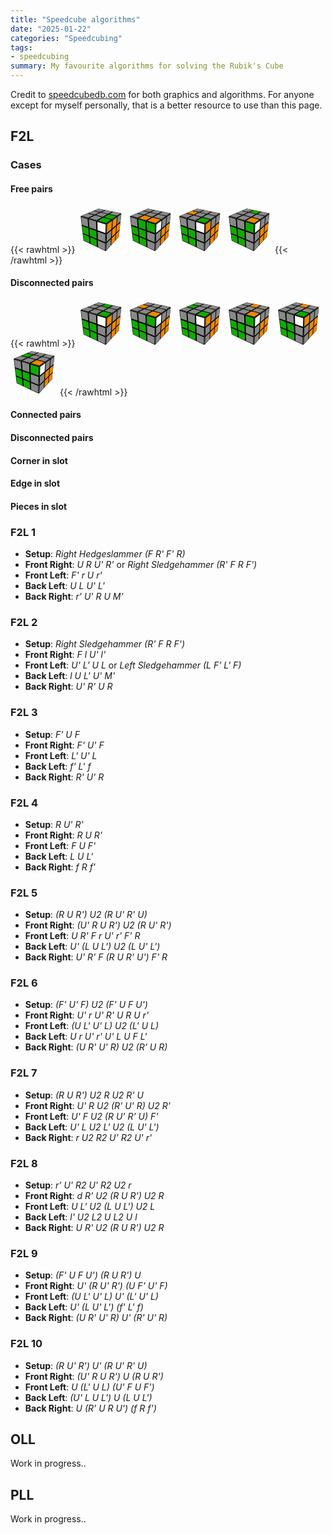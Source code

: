 ```yaml
---
title: "Speedcube algorithms"
date: "2025-01-22"
categories: "Speedcubing"
tags:
- speedcubing
summary: My favourite algorithms for solving the Rubik's Cube
---
```


Credit to [speedcubedb.com](https://speedcubedb.com) for both graphics and algorithms. For anyone except for myself personally, that is a better resource to use than this page.

## F2L

### Cases

#### Free pairs

{{< rawhtml >}}
<a href="#f2l-1"><span class="icube"><svg xmlns="http://www.w3.org/2000/svg" version="1.1" xmlns:xlink="http://www.w3.org/1999/xlink" xmlns:svgjs="http://svgjs.dev/svgjs" width="75" height="75"><polygon points="33.89669355326993,4.2753068849212665 70.41305592323062,11.842343199633557 46.609684903136426,28.33527591367973 5.17468668752721,16.185382026783703"></polygon><polygon points="5.17468668752721,16.185382026783703 46.609684903136426,28.33527591367973 45.37846315555163,72.27689884680791 9.86342069220491,55.51567628141751"></polygon><polygon points="46.609684903136426,28.33527591367973 70.41305592323062,11.842343199633557 66.3288572181319,49.29713062731925 45.37846315555163,72.27689884680791"></polygon><polygon points="34.108414614078605,4.489234266102436 43.518756426902854,6.446038145182838 36.821038152048786,9.60359624444511 27.124776428833787,7.402987793411306" fill="#888888"></polygon><polygon points="45.25765283047034,6.8076274790774525 55.59506772152932,8.957208648479911 49.33154604486055,12.442910011082835 38.61778196274991,10.011375007749848" fill="#888888"></polygon><polygon points="57.50952440331835,9.355304311291102 68.91809923028038,11.727624458658644 63.22210593135512,15.595432534544159 51.32182123579963,12.89461155649154" fill="#888888"></polygon><polygon points="25.805602015979915,7.9533812984341905 35.552320167467585,10.201717960453147 27.800015216419016,13.856448165818168 17.770478922306012,11.305841382351394" fill="#888888"></polygon><polygon points="37.35936881442981,10.618561215779744 48.140785208225154,13.105578216775344 40.83492431577666,17.171349931536806 29.665507556627777,14.330860668840334" fill="#888888"></polygon><polygon points="50.14479949863678,13.567856773548284 62.13490052209442,16.333688645708886 55.43382308424232,20.88398919401692 42.91850981817181,17.701225606792253" fill="#11aa00"></polygon><polygon points="16.245123261785587,11.942259008572695 26.323575013808735,14.552498003765422 17.24636960430907,18.831836471470307 6.901747549850859,15.840555743810476" fill="#888888"></polygon><polygon points="28.19931632120169,15.038300111660414 39.437656462202625,17.948940991733256 30.805705057223808,22.75269299060226 19.178915313970425,19.3906569586954" fill="#888888"></polygon><polygon points="41.53553397070886,18.492274612270904 54.1461999443192,21.758336988673115 46.148331096146784,27.189210955233285 32.98527214980927,23.382942892857766" fill="#11aa00"></polygon><polygon points="5.9969377892190385,17.656108774807358 16.32355548665091,20.74505873809122 17.36046965078781,33.510781199990866 7.437947519525842,29.980603035134056" fill="#888888"></polygon><polygon points="18.253016991105866,21.322208993670646 29.86310760661622,24.795077848825585 30.305503646041824,38.11629134638776 19.209682513929888,34.16868357453626" fill="#888888"></polygon><polygon points="32.03989867546585,25.446210571001586 45.1885716791493,29.3793079492516 44.87018415777596,43.29803006568453 32.379900079175876,38.85430824336547" fill="#ffffff"></polygon><polygon points="7.67928053435135,32.04464694371412 17.533689472054338,35.64333588934542 18.465159234792797,47.11090464675396 8.98001784285452,43.169436149285275" fill="#11aa00"></polygon><polygon points="19.369421383073494,36.313718880054466 30.379164106838065,40.33431917021166 30.774077863629866,52.225769360810986 20.22803022603955,47.843450445491975" fill="#11aa00"></polygon><polygon points="32.436481544707384,41.085622020348964 44.81736827971061,45.60694445704043 44.53515946038101,57.94406784087266 32.739684569904966,53.04256023308847" fill="#888888"></polygon><polygon points="9.198426273959488,45.03741344253156 18.621208637364973,49.03206980437317 19.462538998492462,59.38990872719584 10.378421415296343,55.12953360019572" fill="#11aa00"></polygon><polygon points="20.37181244823564,49.77421372539983 30.840042792620707,54.21207308898044 31.194728888730435,64.89220760607343 21.146704840150626,60.17976841316208" fill="#11aa00"></polygon><polygon points="32.79030657141194,55.03886005176476 44.48817606574826,59.99800767858687 44.23631132061184,71.00860062946276 33.0623782229821,65.76811951460297" fill="#888888"></polygon><polygon points="47.57931285467451,29.176813114208123 55.47050130596307,23.59482260984604 54.68613658737117,36.7541236198131 47.13907169394925,43.069838545367396" fill="#ee8800"></polygon><polygon points="56.740927932678225,22.696160841648787 63.35241498717597,18.019392800214806 62.28319626440303,30.39657086650669 55.90665473093268,35.73274050398486" fill="#ee8800"></polygon><polygon points="64.42506978174316,17.260628906196434 70.04476153561679,13.285427173123871 68.78037749841408,24.959444636223356 63.3216709698687,29.527529684306607" fill="#888888"></polygon><polygon points="47.06603008844324,45.37486809134597 54.55540967032122,38.94733146150906 53.85392540776588,50.71614556790116 46.675692246320274,57.693056509767125" fill="#888888"></polygon><polygon points="55.76750806044387,37.9070841731581 62.10418207726528,32.46882271115293 61.1395934012144,43.63481293366602 55.02034619309036,49.582438462417365" fill="#ee8800"></polygon><polygon points="63.13681957341568,31.58259238201993 68.56786572929879,26.921559018222876 67.41869492285605,37.53181639870721 62.14021168359172,42.66225819966187" fill="#ee8800"></polygon><polygon points="46.61069759496011,59.74414219823032 53.73664983129216,52.68368002649538 53.10556952134488,63.27132575202988 46.262233573352155,70.74088658730034" fill="#888888"></polygon><polygon points="54.89535233671615,51.53562641393684 60.977671508417785,45.50920594352372 60.10307190401741,55.63349090955751 54.22233580012543,62.052365624757925" fill="#ee8800"></polygon><polygon points="61.9728211316131,44.523202103368405 67.22510953338171,39.31918412151092 66.17609113862872,49.00473748119445 61.0682170811485,54.58002653629915" fill="#ee8800"></polygon></svg></span></a>
<a href="#f2l-2"><span class="icube"><svg xmlns="http://www.w3.org/2000/svg" version="1.1" xmlns:xlink="http://www.w3.org/1999/xlink" xmlns:svgjs="http://svgjs.dev/svgjs" width="75" height="75"><polygon points="33.89669355326993,4.2753068849212665 70.41305592323062,11.842343199633557 46.609684903136426,28.33527591367973 5.17468668752721,16.185382026783703"></polygon><polygon points="5.17468668752721,16.185382026783703 46.609684903136426,28.33527591367973 45.37846315555163,72.27689884680791 9.86342069220491,55.51567628141751"></polygon><polygon points="46.609684903136426,28.33527591367973 70.41305592323062,11.842343199633557 66.3288572181319,49.29713062731925 45.37846315555163,72.27689884680791"></polygon><polygon points="34.108414614078605,4.489234266102436 43.518756426902854,6.446038145182838 36.821038152048786,9.60359624444511 27.124776428833787,7.402987793411306" fill="#888888"></polygon><polygon points="45.25765283047034,6.8076274790774525 55.59506772152932,8.957208648479911 49.33154604486055,12.442910011082835 38.61778196274991,10.011375007749848" fill="#888888"></polygon><polygon points="57.50952440331835,9.355304311291102 68.91809923028038,11.727624458658644 63.22210593135512,15.595432534544159 51.32182123579963,12.89461155649154" fill="#888888"></polygon><polygon points="25.805602015979915,7.9533812984341905 35.552320167467585,10.201717960453147 27.800015216419016,13.856448165818168 17.770478922306012,11.305841382351394" fill="#888888"></polygon><polygon points="37.35936881442981,10.618561215779744 48.140785208225154,13.105578216775344 40.83492431577666,17.171349931536806 29.665507556627777,14.330860668840334" fill="#888888"></polygon><polygon points="50.14479949863678,13.567856773548284 62.13490052209442,16.333688645708886 55.43382308424232,20.88398919401692 42.91850981817181,17.701225606792253" fill="#888888"></polygon><polygon points="16.245123261785587,11.942259008572695 26.323575013808735,14.552498003765422 17.24636960430907,18.831836471470307 6.901747549850859,15.840555743810476" fill="#888888"></polygon><polygon points="28.19931632120169,15.038300111660414 39.437656462202625,17.948940991733256 30.805705057223808,22.75269299060226 19.178915313970425,19.3906569586954" fill="#ee8800"></polygon><polygon points="41.53553397070886,18.492274612270904 54.1461999443192,21.758336988673115 46.148331096146784,27.189210955233285 32.98527214980927,23.382942892857766" fill="#ee8800"></polygon><polygon points="5.9969377892190385,17.656108774807358 16.32355548665091,20.74505873809122 17.36046965078781,33.510781199990866 7.437947519525842,29.980603035134056" fill="#888888"></polygon><polygon points="18.253016991105866,21.322208993670646 29.86310760661622,24.795077848825585 30.305503646041824,38.11629134638776 19.209682513929888,34.16868357453626" fill="#11aa00"></polygon><polygon points="32.03989867546585,25.446210571001586 45.1885716791493,29.3793079492516 44.87018415777596,43.29803006568453 32.379900079175876,38.85430824336547" fill="#11aa00"></polygon><polygon points="7.67928053435135,32.04464694371412 17.533689472054338,35.64333588934542 18.465159234792797,47.11090464675396 8.98001784285452,43.169436149285275" fill="#11aa00"></polygon><polygon points="19.369421383073494,36.313718880054466 30.379164106838065,40.33431917021166 30.774077863629866,52.225769360810986 20.22803022603955,47.843450445491975" fill="#11aa00"></polygon><polygon points="32.436481544707384,41.085622020348964 44.81736827971061,45.60694445704043 44.53515946038101,57.94406784087266 32.739684569904966,53.04256023308847" fill="#888888"></polygon><polygon points="9.198426273959488,45.03741344253156 18.621208637364973,49.03206980437317 19.462538998492462,59.38990872719584 10.378421415296343,55.12953360019572" fill="#11aa00"></polygon><polygon points="20.37181244823564,49.77421372539983 30.840042792620707,54.21207308898044 31.194728888730435,64.89220760607343 21.146704840150626,60.17976841316208" fill="#11aa00"></polygon><polygon points="32.79030657141194,55.03886005176476 44.48817606574826,59.99800767858687 44.23631132061184,71.00860062946276 33.0623782229821,65.76811951460297" fill="#888888"></polygon><polygon points="47.57931285467451,29.176813114208123 55.47050130596307,23.59482260984604 54.68613658737117,36.7541236198131 47.13907169394925,43.069838545367396" fill="#ffffff"></polygon><polygon points="56.740927932678225,22.696160841648787 63.35241498717597,18.019392800214806 62.28319626440303,30.39657086650669 55.90665473093268,35.73274050398486" fill="#888888"></polygon><polygon points="64.42506978174316,17.260628906196434 70.04476153561679,13.285427173123871 68.78037749841408,24.959444636223356 63.3216709698687,29.527529684306607" fill="#888888"></polygon><polygon points="47.06603008844324,45.37486809134597 54.55540967032122,38.94733146150906 53.85392540776588,50.71614556790116 46.675692246320274,57.693056509767125" fill="#888888"></polygon><polygon points="55.76750806044387,37.9070841731581 62.10418207726528,32.46882271115293 61.1395934012144,43.63481293366602 55.02034619309036,49.582438462417365" fill="#ee8800"></polygon><polygon points="63.13681957341568,31.58259238201993 68.56786572929879,26.921559018222876 67.41869492285605,37.53181639870721 62.14021168359172,42.66225819966187" fill="#ee8800"></polygon><polygon points="46.61069759496011,59.74414219823032 53.73664983129216,52.68368002649538 53.10556952134488,63.27132575202988 46.262233573352155,70.74088658730034" fill="#888888"></polygon><polygon points="54.89535233671615,51.53562641393684 60.977671508417785,45.50920594352372 60.10307190401741,55.63349090955751 54.22233580012543,62.052365624757925" fill="#ee8800"></polygon><polygon points="61.9728211316131,44.523202103368405 67.22510953338171,39.31918412151092 66.17609113862872,49.00473748119445 61.0682170811485,54.58002653629915" fill="#ee8800"></polygon></svg></span></a>
<a href="#f2l-3"><span class="icube"><svg xmlns="http://www.w3.org/2000/svg" version="1.1" xmlns:xlink="http://www.w3.org/1999/xlink" xmlns:svgjs="http://svgjs.dev/svgjs" width="75" height="75"><polygon points="33.89669355326993,4.2753068849212665 70.41305592323062,11.842343199633557 46.609684903136426,28.33527591367973 5.17468668752721,16.185382026783703"></polygon><polygon points="5.17468668752721,16.185382026783703 46.609684903136426,28.33527591367973 45.37846315555163,72.27689884680791 9.86342069220491,55.51567628141751"></polygon><polygon points="46.609684903136426,28.33527591367973 70.41305592323062,11.842343199633557 66.3288572181319,49.29713062731925 45.37846315555163,72.27689884680791"></polygon><polygon points="34.108414614078605,4.489234266102436 43.518756426902854,6.446038145182838 36.821038152048786,9.60359624444511 27.124776428833787,7.402987793411306" fill="#888888"></polygon><polygon points="45.25765283047034,6.8076274790774525 55.59506772152932,8.957208648479911 49.33154604486055,12.442910011082835 38.61778196274991,10.011375007749848" fill="#888888"></polygon><polygon points="57.50952440331835,9.355304311291102 68.91809923028038,11.727624458658644 63.22210593135512,15.595432534544159 51.32182123579963,12.89461155649154" fill="#888888"></polygon><polygon points="25.805602015979915,7.9533812984341905 35.552320167467585,10.201717960453147 27.800015216419016,13.856448165818168 17.770478922306012,11.305841382351394" fill="#ee8800"></polygon><polygon points="37.35936881442981,10.618561215779744 48.140785208225154,13.105578216775344 40.83492431577666,17.171349931536806 29.665507556627777,14.330860668840334" fill="#888888"></polygon><polygon points="50.14479949863678,13.567856773548284 62.13490052209442,16.333688645708886 55.43382308424232,20.88398919401692 42.91850981817181,17.701225606792253" fill="#888888"></polygon><polygon points="16.245123261785587,11.942259008572695 26.323575013808735,14.552498003765422 17.24636960430907,18.831836471470307 6.901747549850859,15.840555743810476" fill="#888888"></polygon><polygon points="28.19931632120169,15.038300111660414 39.437656462202625,17.948940991733256 30.805705057223808,22.75269299060226 19.178915313970425,19.3906569586954" fill="#888888"></polygon><polygon points="41.53553397070886,18.492274612270904 54.1461999443192,21.758336988673115 46.148331096146784,27.189210955233285 32.98527214980927,23.382942892857766" fill="#11aa00"></polygon><polygon points="5.9969377892190385,17.656108774807358 16.32355548665091,20.74505873809122 17.36046965078781,33.510781199990866 7.437947519525842,29.980603035134056" fill="#888888"></polygon><polygon points="18.253016991105866,21.322208993670646 29.86310760661622,24.795077848825585 30.305503646041824,38.11629134638776 19.209682513929888,34.16868357453626" fill="#888888"></polygon><polygon points="32.03989867546585,25.446210571001586 45.1885716791493,29.3793079492516 44.87018415777596,43.29803006568453 32.379900079175876,38.85430824336547" fill="#ffffff"></polygon><polygon points="7.67928053435135,32.04464694371412 17.533689472054338,35.64333588934542 18.465159234792797,47.11090464675396 8.98001784285452,43.169436149285275" fill="#11aa00"></polygon><polygon points="19.369421383073494,36.313718880054466 30.379164106838065,40.33431917021166 30.774077863629866,52.225769360810986 20.22803022603955,47.843450445491975" fill="#11aa00"></polygon><polygon points="32.436481544707384,41.085622020348964 44.81736827971061,45.60694445704043 44.53515946038101,57.94406784087266 32.739684569904966,53.04256023308847" fill="#888888"></polygon><polygon points="9.198426273959488,45.03741344253156 18.621208637364973,49.03206980437317 19.462538998492462,59.38990872719584 10.378421415296343,55.12953360019572" fill="#11aa00"></polygon><polygon points="20.37181244823564,49.77421372539983 30.840042792620707,54.21207308898044 31.194728888730435,64.89220760607343 21.146704840150626,60.17976841316208" fill="#11aa00"></polygon><polygon points="32.79030657141194,55.03886005176476 44.48817606574826,59.99800767858687 44.23631132061184,71.00860062946276 33.0623782229821,65.76811951460297" fill="#888888"></polygon><polygon points="47.57931285467451,29.176813114208123 55.47050130596307,23.59482260984604 54.68613658737117,36.7541236198131 47.13907169394925,43.069838545367396" fill="#ee8800"></polygon><polygon points="56.740927932678225,22.696160841648787 63.35241498717597,18.019392800214806 62.28319626440303,30.39657086650669 55.90665473093268,35.73274050398486" fill="#888888"></polygon><polygon points="64.42506978174316,17.260628906196434 70.04476153561679,13.285427173123871 68.78037749841408,24.959444636223356 63.3216709698687,29.527529684306607" fill="#888888"></polygon><polygon points="47.06603008844324,45.37486809134597 54.55540967032122,38.94733146150906 53.85392540776588,50.71614556790116 46.675692246320274,57.693056509767125" fill="#888888"></polygon><polygon points="55.76750806044387,37.9070841731581 62.10418207726528,32.46882271115293 61.1395934012144,43.63481293366602 55.02034619309036,49.582438462417365" fill="#ee8800"></polygon><polygon points="63.13681957341568,31.58259238201993 68.56786572929879,26.921559018222876 67.41869492285605,37.53181639870721 62.14021168359172,42.66225819966187" fill="#ee8800"></polygon><polygon points="46.61069759496011,59.74414219823032 53.73664983129216,52.68368002649538 53.10556952134488,63.27132575202988 46.262233573352155,70.74088658730034" fill="#888888"></polygon><polygon points="54.89535233671615,51.53562641393684 60.977671508417785,45.50920594352372 60.10307190401741,55.63349090955751 54.22233580012543,62.052365624757925" fill="#ee8800"></polygon><polygon points="61.9728211316131,44.523202103368405 67.22510953338171,39.31918412151092 66.17609113862872,49.00473748119445 61.0682170811485,54.58002653629915" fill="#ee8800"></polygon></svg></span></a>
<a href="#f2l-4"><span class="icube"><svg xmlns="http://www.w3.org/2000/svg" version="1.1" xmlns:xlink="http://www.w3.org/1999/xlink" xmlns:svgjs="http://svgjs.dev/svgjs" width="75" height="75"><polygon points="33.89669355326993,4.2753068849212665 70.41305592323062,11.842343199633557 46.609684903136426,28.33527591367973 5.17468668752721,16.185382026783703"></polygon><polygon points="5.17468668752721,16.185382026783703 46.609684903136426,28.33527591367973 45.37846315555163,72.27689884680791 9.86342069220491,55.51567628141751"></polygon><polygon points="46.609684903136426,28.33527591367973 70.41305592323062,11.842343199633557 66.3288572181319,49.29713062731925 45.37846315555163,72.27689884680791"></polygon><polygon points="34.108414614078605,4.489234266102436 43.518756426902854,6.446038145182838 36.821038152048786,9.60359624444511 27.124776428833787,7.402987793411306" fill="#888888"></polygon><polygon points="45.25765283047034,6.8076274790774525 55.59506772152932,8.957208648479911 49.33154604486055,12.442910011082835 38.61778196274991,10.011375007749848" fill="#11aa00"></polygon><polygon points="57.50952440331835,9.355304311291102 68.91809923028038,11.727624458658644 63.22210593135512,15.595432534544159 51.32182123579963,12.89461155649154" fill="#888888"></polygon><polygon points="25.805602015979915,7.9533812984341905 35.552320167467585,10.201717960453147 27.800015216419016,13.856448165818168 17.770478922306012,11.305841382351394" fill="#888888"></polygon><polygon points="37.35936881442981,10.618561215779744 48.140785208225154,13.105578216775344 40.83492431577666,17.171349931536806 29.665507556627777,14.330860668840334" fill="#888888"></polygon><polygon points="50.14479949863678,13.567856773548284 62.13490052209442,16.333688645708886 55.43382308424232,20.88398919401692 42.91850981817181,17.701225606792253" fill="#888888"></polygon><polygon points="16.245123261785587,11.942259008572695 26.323575013808735,14.552498003765422 17.24636960430907,18.831836471470307 6.901747549850859,15.840555743810476" fill="#888888"></polygon><polygon points="28.19931632120169,15.038300111660414 39.437656462202625,17.948940991733256 30.805705057223808,22.75269299060226 19.178915313970425,19.3906569586954" fill="#888888"></polygon><polygon points="41.53553397070886,18.492274612270904 54.1461999443192,21.758336988673115 46.148331096146784,27.189210955233285 32.98527214980927,23.382942892857766" fill="#ee8800"></polygon><polygon points="5.9969377892190385,17.656108774807358 16.32355548665091,20.74505873809122 17.36046965078781,33.510781199990866 7.437947519525842,29.980603035134056" fill="#888888"></polygon><polygon points="18.253016991105866,21.322208993670646 29.86310760661622,24.795077848825585 30.305503646041824,38.11629134638776 19.209682513929888,34.16868357453626" fill="#888888"></polygon><polygon points="32.03989867546585,25.446210571001586 45.1885716791493,29.3793079492516 44.87018415777596,43.29803006568453 32.379900079175876,38.85430824336547" fill="#11aa00"></polygon><polygon points="7.67928053435135,32.04464694371412 17.533689472054338,35.64333588934542 18.465159234792797,47.11090464675396 8.98001784285452,43.169436149285275" fill="#11aa00"></polygon><polygon points="19.369421383073494,36.313718880054466 30.379164106838065,40.33431917021166 30.774077863629866,52.225769360810986 20.22803022603955,47.843450445491975" fill="#11aa00"></polygon><polygon points="32.436481544707384,41.085622020348964 44.81736827971061,45.60694445704043 44.53515946038101,57.94406784087266 32.739684569904966,53.04256023308847" fill="#888888"></polygon><polygon points="9.198426273959488,45.03741344253156 18.621208637364973,49.03206980437317 19.462538998492462,59.38990872719584 10.378421415296343,55.12953360019572" fill="#11aa00"></polygon><polygon points="20.37181244823564,49.77421372539983 30.840042792620707,54.21207308898044 31.194728888730435,64.89220760607343 21.146704840150626,60.17976841316208" fill="#11aa00"></polygon><polygon points="32.79030657141194,55.03886005176476 44.48817606574826,59.99800767858687 44.23631132061184,71.00860062946276 33.0623782229821,65.76811951460297" fill="#888888"></polygon><polygon points="47.57931285467451,29.176813114208123 55.47050130596307,23.59482260984604 54.68613658737117,36.7541236198131 47.13907169394925,43.069838545367396" fill="#ffffff"></polygon><polygon points="56.740927932678225,22.696160841648787 63.35241498717597,18.019392800214806 62.28319626440303,30.39657086650669 55.90665473093268,35.73274050398486" fill="#888888"></polygon><polygon points="64.42506978174316,17.260628906196434 70.04476153561679,13.285427173123871 68.78037749841408,24.959444636223356 63.3216709698687,29.527529684306607" fill="#888888"></polygon><polygon points="47.06603008844324,45.37486809134597 54.55540967032122,38.94733146150906 53.85392540776588,50.71614556790116 46.675692246320274,57.693056509767125" fill="#888888"></polygon><polygon points="55.76750806044387,37.9070841731581 62.10418207726528,32.46882271115293 61.1395934012144,43.63481293366602 55.02034619309036,49.582438462417365" fill="#ee8800"></polygon><polygon points="63.13681957341568,31.58259238201993 68.56786572929879,26.921559018222876 67.41869492285605,37.53181639870721 62.14021168359172,42.66225819966187" fill="#ee8800"></polygon><polygon points="46.61069759496011,59.74414219823032 53.73664983129216,52.68368002649538 53.10556952134488,63.27132575202988 46.262233573352155,70.74088658730034" fill="#888888"></polygon><polygon points="54.89535233671615,51.53562641393684 60.977671508417785,45.50920594352372 60.10307190401741,55.63349090955751 54.22233580012543,62.052365624757925" fill="#ee8800"></polygon><polygon points="61.9728211316131,44.523202103368405 67.22510953338171,39.31918412151092 66.17609113862872,49.00473748119445 61.0682170811485,54.58002653629915" fill="#ee8800"></polygon></svg></span></a>
{{< /rawhtml >}}

#### Disconnected pairs
{{< rawhtml >}}
<a href="#f2l-5"><span class="icube"><svg xmlns="http://www.w3.org/2000/svg" version="1.1" xmlns:xlink="http://www.w3.org/1999/xlink" xmlns:svgjs="http://svgjs.dev/svgjs" width="75" height="75"><polygon points="33.89669355326993,4.2753068849212665 70.41305592323062,11.842343199633557 46.609684903136426,28.33527591367973 5.17468668752721,16.185382026783703"></polygon><polygon points="5.17468668752721,16.185382026783703 46.609684903136426,28.33527591367973 45.37846315555163,72.27689884680791 9.86342069220491,55.51567628141751"></polygon><polygon points="46.609684903136426,28.33527591367973 70.41305592323062,11.842343199633557 66.3288572181319,49.29713062731925 45.37846315555163,72.27689884680791"></polygon><polygon points="34.108414614078605,4.489234266102436 43.518756426902854,6.446038145182838 36.821038152048786,9.60359624444511 27.124776428833787,7.402987793411306" fill="#888888"></polygon><polygon points="45.25765283047034,6.8076274790774525 55.59506772152932,8.957208648479911 49.33154604486055,12.442910011082835 38.61778196274991,10.011375007749848" fill="#11aa00"></polygon><polygon points="57.50952440331835,9.355304311291102 68.91809923028038,11.727624458658644 63.22210593135512,15.595432534544159 51.32182123579963,12.89461155649154" fill="#888888"></polygon><polygon points="25.805602015979915,7.9533812984341905 35.552320167467585,10.201717960453147 27.800015216419016,13.856448165818168 17.770478922306012,11.305841382351394" fill="#888888"></polygon><polygon points="37.35936881442981,10.618561215779744 48.140785208225154,13.105578216775344 40.83492431577666,17.171349931536806 29.665507556627777,14.330860668840334" fill="#888888"></polygon><polygon points="50.14479949863678,13.567856773548284 62.13490052209442,16.333688645708886 55.43382308424232,20.88398919401692 42.91850981817181,17.701225606792253" fill="#888888"></polygon><polygon points="16.245123261785587,11.942259008572695 26.323575013808735,14.552498003765422 17.24636960430907,18.831836471470307 6.901747549850859,15.840555743810476" fill="#888888"></polygon><polygon points="28.19931632120169,15.038300111660414 39.437656462202625,17.948940991733256 30.805705057223808,22.75269299060226 19.178915313970425,19.3906569586954" fill="#888888"></polygon><polygon points="41.53553397070886,18.492274612270904 54.1461999443192,21.758336988673115 46.148331096146784,27.189210955233285 32.98527214980927,23.382942892857766" fill="#11aa00"></polygon><polygon points="5.9969377892190385,17.656108774807358 16.32355548665091,20.74505873809122 17.36046965078781,33.510781199990866 7.437947519525842,29.980603035134056" fill="#888888"></polygon><polygon points="18.253016991105866,21.322208993670646 29.86310760661622,24.795077848825585 30.305503646041824,38.11629134638776 19.209682513929888,34.16868357453626" fill="#888888"></polygon><polygon points="32.03989867546585,25.446210571001586 45.1885716791493,29.3793079492516 44.87018415777596,43.29803006568453 32.379900079175876,38.85430824336547" fill="#ffffff"></polygon><polygon points="7.67928053435135,32.04464694371412 17.533689472054338,35.64333588934542 18.465159234792797,47.11090464675396 8.98001784285452,43.169436149285275" fill="#11aa00"></polygon><polygon points="19.369421383073494,36.313718880054466 30.379164106838065,40.33431917021166 30.774077863629866,52.225769360810986 20.22803022603955,47.843450445491975" fill="#11aa00"></polygon><polygon points="32.436481544707384,41.085622020348964 44.81736827971061,45.60694445704043 44.53515946038101,57.94406784087266 32.739684569904966,53.04256023308847" fill="#888888"></polygon><polygon points="9.198426273959488,45.03741344253156 18.621208637364973,49.03206980437317 19.462538998492462,59.38990872719584 10.378421415296343,55.12953360019572" fill="#11aa00"></polygon><polygon points="20.37181244823564,49.77421372539983 30.840042792620707,54.21207308898044 31.194728888730435,64.89220760607343 21.146704840150626,60.17976841316208" fill="#11aa00"></polygon><polygon points="32.79030657141194,55.03886005176476 44.48817606574826,59.99800767858687 44.23631132061184,71.00860062946276 33.0623782229821,65.76811951460297" fill="#888888"></polygon><polygon points="47.57931285467451,29.176813114208123 55.47050130596307,23.59482260984604 54.68613658737117,36.7541236198131 47.13907169394925,43.069838545367396" fill="#ee8800"></polygon><polygon points="56.740927932678225,22.696160841648787 63.35241498717597,18.019392800214806 62.28319626440303,30.39657086650669 55.90665473093268,35.73274050398486" fill="#888888"></polygon><polygon points="64.42506978174316,17.260628906196434 70.04476153561679,13.285427173123871 68.78037749841408,24.959444636223356 63.3216709698687,29.527529684306607" fill="#888888"></polygon><polygon points="47.06603008844324,45.37486809134597 54.55540967032122,38.94733146150906 53.85392540776588,50.71614556790116 46.675692246320274,57.693056509767125" fill="#888888"></polygon><polygon points="55.76750806044387,37.9070841731581 62.10418207726528,32.46882271115293 61.1395934012144,43.63481293366602 55.02034619309036,49.582438462417365" fill="#ee8800"></polygon><polygon points="63.13681957341568,31.58259238201993 68.56786572929879,26.921559018222876 67.41869492285605,37.53181639870721 62.14021168359172,42.66225819966187" fill="#ee8800"></polygon><polygon points="46.61069759496011,59.74414219823032 53.73664983129216,52.68368002649538 53.10556952134488,63.27132575202988 46.262233573352155,70.74088658730034" fill="#888888"></polygon><polygon points="54.89535233671615,51.53562641393684 60.977671508417785,45.50920594352372 60.10307190401741,55.63349090955751 54.22233580012543,62.052365624757925" fill="#ee8800"></polygon><polygon points="61.9728211316131,44.523202103368405 67.22510953338171,39.31918412151092 66.17609113862872,49.00473748119445 61.0682170811485,54.58002653629915" fill="#ee8800"></polygon></svg></span></a>
<a href="#f2l-6"><span class="icube"><svg xmlns="http://www.w3.org/2000/svg" version="1.1" xmlns:xlink="http://www.w3.org/1999/xlink" xmlns:svgjs="http://svgjs.dev/svgjs" width="75" height="75"><polygon points="33.89669355326993,4.2753068849212665 70.41305592323062,11.842343199633557 46.609684903136426,28.33527591367973 5.17468668752721,16.185382026783703"></polygon><polygon points="5.17468668752721,16.185382026783703 46.609684903136426,28.33527591367973 45.37846315555163,72.27689884680791 9.86342069220491,55.51567628141751"></polygon><polygon points="46.609684903136426,28.33527591367973 70.41305592323062,11.842343199633557 66.3288572181319,49.29713062731925 45.37846315555163,72.27689884680791"></polygon><polygon points="34.108414614078605,4.489234266102436 43.518756426902854,6.446038145182838 36.821038152048786,9.60359624444511 27.124776428833787,7.402987793411306" fill="#888888"></polygon><polygon points="45.25765283047034,6.8076274790774525 55.59506772152932,8.957208648479911 49.33154604486055,12.442910011082835 38.61778196274991,10.011375007749848" fill="#888888"></polygon><polygon points="57.50952440331835,9.355304311291102 68.91809923028038,11.727624458658644 63.22210593135512,15.595432534544159 51.32182123579963,12.89461155649154" fill="#888888"></polygon><polygon points="25.805602015979915,7.9533812984341905 35.552320167467585,10.201717960453147 27.800015216419016,13.856448165818168 17.770478922306012,11.305841382351394" fill="#ee8800"></polygon><polygon points="37.35936881442981,10.618561215779744 48.140785208225154,13.105578216775344 40.83492431577666,17.171349931536806 29.665507556627777,14.330860668840334" fill="#888888"></polygon><polygon points="50.14479949863678,13.567856773548284 62.13490052209442,16.333688645708886 55.43382308424232,20.88398919401692 42.91850981817181,17.701225606792253" fill="#888888"></polygon><polygon points="16.245123261785587,11.942259008572695 26.323575013808735,14.552498003765422 17.24636960430907,18.831836471470307 6.901747549850859,15.840555743810476" fill="#888888"></polygon><polygon points="28.19931632120169,15.038300111660414 39.437656462202625,17.948940991733256 30.805705057223808,22.75269299060226 19.178915313970425,19.3906569586954" fill="#888888"></polygon><polygon points="41.53553397070886,18.492274612270904 54.1461999443192,21.758336988673115 46.148331096146784,27.189210955233285 32.98527214980927,23.382942892857766" fill="#ee8800"></polygon><polygon points="5.9969377892190385,17.656108774807358 16.32355548665091,20.74505873809122 17.36046965078781,33.510781199990866 7.437947519525842,29.980603035134056" fill="#888888"></polygon><polygon points="18.253016991105866,21.322208993670646 29.86310760661622,24.795077848825585 30.305503646041824,38.11629134638776 19.209682513929888,34.16868357453626" fill="#888888"></polygon><polygon points="32.03989867546585,25.446210571001586 45.1885716791493,29.3793079492516 44.87018415777596,43.29803006568453 32.379900079175876,38.85430824336547" fill="#11aa00"></polygon><polygon points="7.67928053435135,32.04464694371412 17.533689472054338,35.64333588934542 18.465159234792797,47.11090464675396 8.98001784285452,43.169436149285275" fill="#11aa00"></polygon><polygon points="19.369421383073494,36.313718880054466 30.379164106838065,40.33431917021166 30.774077863629866,52.225769360810986 20.22803022603955,47.843450445491975" fill="#11aa00"></polygon><polygon points="32.436481544707384,41.085622020348964 44.81736827971061,45.60694445704043 44.53515946038101,57.94406784087266 32.739684569904966,53.04256023308847" fill="#888888"></polygon><polygon points="9.198426273959488,45.03741344253156 18.621208637364973,49.03206980437317 19.462538998492462,59.38990872719584 10.378421415296343,55.12953360019572" fill="#11aa00"></polygon><polygon points="20.37181244823564,49.77421372539983 30.840042792620707,54.21207308898044 31.194728888730435,64.89220760607343 21.146704840150626,60.17976841316208" fill="#11aa00"></polygon><polygon points="32.79030657141194,55.03886005176476 44.48817606574826,59.99800767858687 44.23631132061184,71.00860062946276 33.0623782229821,65.76811951460297" fill="#888888"></polygon><polygon points="47.57931285467451,29.176813114208123 55.47050130596307,23.59482260984604 54.68613658737117,36.7541236198131 47.13907169394925,43.069838545367396" fill="#ffffff"></polygon><polygon points="56.740927932678225,22.696160841648787 63.35241498717597,18.019392800214806 62.28319626440303,30.39657086650669 55.90665473093268,35.73274050398486" fill="#888888"></polygon><polygon points="64.42506978174316,17.260628906196434 70.04476153561679,13.285427173123871 68.78037749841408,24.959444636223356 63.3216709698687,29.527529684306607" fill="#888888"></polygon><polygon points="47.06603008844324,45.37486809134597 54.55540967032122,38.94733146150906 53.85392540776588,50.71614556790116 46.675692246320274,57.693056509767125" fill="#888888"></polygon><polygon points="55.76750806044387,37.9070841731581 62.10418207726528,32.46882271115293 61.1395934012144,43.63481293366602 55.02034619309036,49.582438462417365" fill="#ee8800"></polygon><polygon points="63.13681957341568,31.58259238201993 68.56786572929879,26.921559018222876 67.41869492285605,37.53181639870721 62.14021168359172,42.66225819966187" fill="#ee8800"></polygon><polygon points="46.61069759496011,59.74414219823032 53.73664983129216,52.68368002649538 53.10556952134488,63.27132575202988 46.262233573352155,70.74088658730034" fill="#888888"></polygon><polygon points="54.89535233671615,51.53562641393684 60.977671508417785,45.50920594352372 60.10307190401741,55.63349090955751 54.22233580012543,62.052365624757925" fill="#ee8800"></polygon><polygon points="61.9728211316131,44.523202103368405 67.22510953338171,39.31918412151092 66.17609113862872,49.00473748119445 61.0682170811485,54.58002653629915" fill="#ee8800"></polygon></svg></span></a>
<a href="#f2l-7"><span class="icube"><svg xmlns="http://www.w3.org/2000/svg" version="1.1" xmlns:xlink="http://www.w3.org/1999/xlink" xmlns:svgjs="http://svgjs.dev/svgjs" width="75" height="75"><polygon points="33.89669355326993,4.2753068849212665 70.41305592323062,11.842343199633557 46.609684903136426,28.33527591367973 5.17468668752721,16.185382026783703"></polygon><polygon points="5.17468668752721,16.185382026783703 46.609684903136426,28.33527591367973 45.37846315555163,72.27689884680791 9.86342069220491,55.51567628141751"></polygon><polygon points="46.609684903136426,28.33527591367973 70.41305592323062,11.842343199633557 66.3288572181319,49.29713062731925 45.37846315555163,72.27689884680791"></polygon><polygon points="34.108414614078605,4.489234266102436 43.518756426902854,6.446038145182838 36.821038152048786,9.60359624444511 27.124776428833787,7.402987793411306" fill="#888888"></polygon><polygon points="45.25765283047034,6.8076274790774525 55.59506772152932,8.957208648479911 49.33154604486055,12.442910011082835 38.61778196274991,10.011375007749848" fill="#888888"></polygon><polygon points="57.50952440331835,9.355304311291102 68.91809923028038,11.727624458658644 63.22210593135512,15.595432534544159 51.32182123579963,12.89461155649154" fill="#888888"></polygon><polygon points="25.805602015979915,7.9533812984341905 35.552320167467585,10.201717960453147 27.800015216419016,13.856448165818168 17.770478922306012,11.305841382351394" fill="#11aa00"></polygon><polygon points="37.35936881442981,10.618561215779744 48.140785208225154,13.105578216775344 40.83492431577666,17.171349931536806 29.665507556627777,14.330860668840334" fill="#888888"></polygon><polygon points="50.14479949863678,13.567856773548284 62.13490052209442,16.333688645708886 55.43382308424232,20.88398919401692 42.91850981817181,17.701225606792253" fill="#888888"></polygon><polygon points="16.245123261785587,11.942259008572695 26.323575013808735,14.552498003765422 17.24636960430907,18.831836471470307 6.901747549850859,15.840555743810476" fill="#888888"></polygon><polygon points="28.19931632120169,15.038300111660414 39.437656462202625,17.948940991733256 30.805705057223808,22.75269299060226 19.178915313970425,19.3906569586954" fill="#888888"></polygon><polygon points="41.53553397070886,18.492274612270904 54.1461999443192,21.758336988673115 46.148331096146784,27.189210955233285 32.98527214980927,23.382942892857766" fill="#11aa00"></polygon><polygon points="5.9969377892190385,17.656108774807358 16.32355548665091,20.74505873809122 17.36046965078781,33.510781199990866 7.437947519525842,29.980603035134056" fill="#888888"></polygon><polygon points="18.253016991105866,21.322208993670646 29.86310760661622,24.795077848825585 30.305503646041824,38.11629134638776 19.209682513929888,34.16868357453626" fill="#888888"></polygon><polygon points="32.03989867546585,25.446210571001586 45.1885716791493,29.3793079492516 44.87018415777596,43.29803006568453 32.379900079175876,38.85430824336547" fill="#ffffff"></polygon><polygon points="7.67928053435135,32.04464694371412 17.533689472054338,35.64333588934542 18.465159234792797,47.11090464675396 8.98001784285452,43.169436149285275" fill="#11aa00"></polygon><polygon points="19.369421383073494,36.313718880054466 30.379164106838065,40.33431917021166 30.774077863629866,52.225769360810986 20.22803022603955,47.843450445491975" fill="#11aa00"></polygon><polygon points="32.436481544707384,41.085622020348964 44.81736827971061,45.60694445704043 44.53515946038101,57.94406784087266 32.739684569904966,53.04256023308847" fill="#888888"></polygon><polygon points="9.198426273959488,45.03741344253156 18.621208637364973,49.03206980437317 19.462538998492462,59.38990872719584 10.378421415296343,55.12953360019572" fill="#11aa00"></polygon><polygon points="20.37181244823564,49.77421372539983 30.840042792620707,54.21207308898044 31.194728888730435,64.89220760607343 21.146704840150626,60.17976841316208" fill="#11aa00"></polygon><polygon points="32.79030657141194,55.03886005176476 44.48817606574826,59.99800767858687 44.23631132061184,71.00860062946276 33.0623782229821,65.76811951460297" fill="#888888"></polygon><polygon points="47.57931285467451,29.176813114208123 55.47050130596307,23.59482260984604 54.68613658737117,36.7541236198131 47.13907169394925,43.069838545367396" fill="#ee8800"></polygon><polygon points="56.740927932678225,22.696160841648787 63.35241498717597,18.019392800214806 62.28319626440303,30.39657086650669 55.90665473093268,35.73274050398486" fill="#888888"></polygon><polygon points="64.42506978174316,17.260628906196434 70.04476153561679,13.285427173123871 68.78037749841408,24.959444636223356 63.3216709698687,29.527529684306607" fill="#888888"></polygon><polygon points="47.06603008844324,45.37486809134597 54.55540967032122,38.94733146150906 53.85392540776588,50.71614556790116 46.675692246320274,57.693056509767125" fill="#888888"></polygon><polygon points="55.76750806044387,37.9070841731581 62.10418207726528,32.46882271115293 61.1395934012144,43.63481293366602 55.02034619309036,49.582438462417365" fill="#ee8800"></polygon><polygon points="63.13681957341568,31.58259238201993 68.56786572929879,26.921559018222876 67.41869492285605,37.53181639870721 62.14021168359172,42.66225819966187" fill="#ee8800"></polygon><polygon points="46.61069759496011,59.74414219823032 53.73664983129216,52.68368002649538 53.10556952134488,63.27132575202988 46.262233573352155,70.74088658730034" fill="#888888"></polygon><polygon points="54.89535233671615,51.53562641393684 60.977671508417785,45.50920594352372 60.10307190401741,55.63349090955751 54.22233580012543,62.052365624757925" fill="#ee8800"></polygon><polygon points="61.9728211316131,44.523202103368405 67.22510953338171,39.31918412151092 66.17609113862872,49.00473748119445 61.0682170811485,54.58002653629915" fill="#ee8800"></polygon></svg></span></a>
<a href="#f2l-8"><span class="icube"><svg xmlns="http://www.w3.org/2000/svg" version="1.1" xmlns:xlink="http://www.w3.org/1999/xlink" xmlns:svgjs="http://svgjs.dev/svgjs" width="75" height="75"><polygon points="33.89669355326993,4.2753068849212665 70.41305592323062,11.842343199633557 46.609684903136426,28.33527591367973 5.17468668752721,16.185382026783703"></polygon><polygon points="5.17468668752721,16.185382026783703 46.609684903136426,28.33527591367973 45.37846315555163,72.27689884680791 9.86342069220491,55.51567628141751"></polygon><polygon points="46.609684903136426,28.33527591367973 70.41305592323062,11.842343199633557 66.3288572181319,49.29713062731925 45.37846315555163,72.27689884680791"></polygon><polygon points="34.108414614078605,4.489234266102436 43.518756426902854,6.446038145182838 36.821038152048786,9.60359624444511 27.124776428833787,7.402987793411306" fill="#888888"></polygon><polygon points="45.25765283047034,6.8076274790774525 55.59506772152932,8.957208648479911 49.33154604486055,12.442910011082835 38.61778196274991,10.011375007749848" fill="#ee8800"></polygon><polygon points="57.50952440331835,9.355304311291102 68.91809923028038,11.727624458658644 63.22210593135512,15.595432534544159 51.32182123579963,12.89461155649154" fill="#888888"></polygon><polygon points="25.805602015979915,7.9533812984341905 35.552320167467585,10.201717960453147 27.800015216419016,13.856448165818168 17.770478922306012,11.305841382351394" fill="#888888"></polygon><polygon points="37.35936881442981,10.618561215779744 48.140785208225154,13.105578216775344 40.83492431577666,17.171349931536806 29.665507556627777,14.330860668840334" fill="#888888"></polygon><polygon points="50.14479949863678,13.567856773548284 62.13490052209442,16.333688645708886 55.43382308424232,20.88398919401692 42.91850981817181,17.701225606792253" fill="#888888"></polygon><polygon points="16.245123261785587,11.942259008572695 26.323575013808735,14.552498003765422 17.24636960430907,18.831836471470307 6.901747549850859,15.840555743810476" fill="#888888"></polygon><polygon points="28.19931632120169,15.038300111660414 39.437656462202625,17.948940991733256 30.805705057223808,22.75269299060226 19.178915313970425,19.3906569586954" fill="#888888"></polygon><polygon points="41.53553397070886,18.492274612270904 54.1461999443192,21.758336988673115 46.148331096146784,27.189210955233285 32.98527214980927,23.382942892857766" fill="#ee8800"></polygon><polygon points="5.9969377892190385,17.656108774807358 16.32355548665091,20.74505873809122 17.36046965078781,33.510781199990866 7.437947519525842,29.980603035134056" fill="#888888"></polygon><polygon points="18.253016991105866,21.322208993670646 29.86310760661622,24.795077848825585 30.305503646041824,38.11629134638776 19.209682513929888,34.16868357453626" fill="#888888"></polygon><polygon points="32.03989867546585,25.446210571001586 45.1885716791493,29.3793079492516 44.87018415777596,43.29803006568453 32.379900079175876,38.85430824336547" fill="#11aa00"></polygon><polygon points="7.67928053435135,32.04464694371412 17.533689472054338,35.64333588934542 18.465159234792797,47.11090464675396 8.98001784285452,43.169436149285275" fill="#11aa00"></polygon><polygon points="19.369421383073494,36.313718880054466 30.379164106838065,40.33431917021166 30.774077863629866,52.225769360810986 20.22803022603955,47.843450445491975" fill="#11aa00"></polygon><polygon points="32.436481544707384,41.085622020348964 44.81736827971061,45.60694445704043 44.53515946038101,57.94406784087266 32.739684569904966,53.04256023308847" fill="#888888"></polygon><polygon points="9.198426273959488,45.03741344253156 18.621208637364973,49.03206980437317 19.462538998492462,59.38990872719584 10.378421415296343,55.12953360019572" fill="#11aa00"></polygon><polygon points="20.37181244823564,49.77421372539983 30.840042792620707,54.21207308898044 31.194728888730435,64.89220760607343 21.146704840150626,60.17976841316208" fill="#11aa00"></polygon><polygon points="32.79030657141194,55.03886005176476 44.48817606574826,59.99800767858687 44.23631132061184,71.00860062946276 33.0623782229821,65.76811951460297" fill="#888888"></polygon><polygon points="47.57931285467451,29.176813114208123 55.47050130596307,23.59482260984604 54.68613658737117,36.7541236198131 47.13907169394925,43.069838545367396" fill="#ffffff"></polygon><polygon points="56.740927932678225,22.696160841648787 63.35241498717597,18.019392800214806 62.28319626440303,30.39657086650669 55.90665473093268,35.73274050398486" fill="#888888"></polygon><polygon points="64.42506978174316,17.260628906196434 70.04476153561679,13.285427173123871 68.78037749841408,24.959444636223356 63.3216709698687,29.527529684306607" fill="#888888"></polygon><polygon points="47.06603008844324,45.37486809134597 54.55540967032122,38.94733146150906 53.85392540776588,50.71614556790116 46.675692246320274,57.693056509767125" fill="#888888"></polygon><polygon points="55.76750806044387,37.9070841731581 62.10418207726528,32.46882271115293 61.1395934012144,43.63481293366602 55.02034619309036,49.582438462417365" fill="#ee8800"></polygon><polygon points="63.13681957341568,31.58259238201993 68.56786572929879,26.921559018222876 67.41869492285605,37.53181639870721 62.14021168359172,42.66225819966187" fill="#ee8800"></polygon><polygon points="46.61069759496011,59.74414219823032 53.73664983129216,52.68368002649538 53.10556952134488,63.27132575202988 46.262233573352155,70.74088658730034" fill="#888888"></polygon><polygon points="54.89535233671615,51.53562641393684 60.977671508417785,45.50920594352372 60.10307190401741,55.63349090955751 54.22233580012543,62.052365624757925" fill="#ee8800"></polygon><polygon points="61.9728211316131,44.523202103368405 67.22510953338171,39.31918412151092 66.17609113862872,49.00473748119445 61.0682170811485,54.58002653629915" fill="#ee8800"></polygon></svg></span></a>
<a href="#f2l-9"><span class="icube"><svg xmlns="http://www.w3.org/2000/svg" version="1.1" xmlns:xlink="http://www.w3.org/1999/xlink" xmlns:svgjs="http://svgjs.dev/svgjs" width="75" height="75"><polygon points="33.89669355326993,4.2753068849212665 70.41305592323062,11.842343199633557 46.609684903136426,28.33527591367973 5.17468668752721,16.185382026783703"></polygon><polygon points="5.17468668752721,16.185382026783703 46.609684903136426,28.33527591367973 45.37846315555163,72.27689884680791 9.86342069220491,55.51567628141751"></polygon><polygon points="46.609684903136426,28.33527591367973 70.41305592323062,11.842343199633557 66.3288572181319,49.29713062731925 45.37846315555163,72.27689884680791"></polygon><polygon points="34.108414614078605,4.489234266102436 43.518756426902854,6.446038145182838 36.821038152048786,9.60359624444511 27.124776428833787,7.402987793411306" fill="#888888"></polygon><polygon points="45.25765283047034,6.8076274790774525 55.59506772152932,8.957208648479911 49.33154604486055,12.442910011082835 38.61778196274991,10.011375007749848" fill="#ee8800"></polygon><polygon points="57.50952440331835,9.355304311291102 68.91809923028038,11.727624458658644 63.22210593135512,15.595432534544159 51.32182123579963,12.89461155649154" fill="#888888"></polygon><polygon points="25.805602015979915,7.9533812984341905 35.552320167467585,10.201717960453147 27.800015216419016,13.856448165818168 17.770478922306012,11.305841382351394" fill="#888888"></polygon><polygon points="37.35936881442981,10.618561215779744 48.140785208225154,13.105578216775344 40.83492431577666,17.171349931536806 29.665507556627777,14.330860668840334" fill="#888888"></polygon><polygon points="50.14479949863678,13.567856773548284 62.13490052209442,16.333688645708886 55.43382308424232,20.88398919401692 42.91850981817181,17.701225606792253" fill="#888888"></polygon><polygon points="16.245123261785587,11.942259008572695 26.323575013808735,14.552498003765422 17.24636960430907,18.831836471470307 6.901747549850859,15.840555743810476" fill="#888888"></polygon><polygon points="28.19931632120169,15.038300111660414 39.437656462202625,17.948940991733256 30.805705057223808,22.75269299060226 19.178915313970425,19.3906569586954" fill="#888888"></polygon><polygon points="41.53553397070886,18.492274612270904 54.1461999443192,21.758336988673115 46.148331096146784,27.189210955233285 32.98527214980927,23.382942892857766" fill="#11aa00"></polygon><polygon points="5.9969377892190385,17.656108774807358 16.32355548665091,20.74505873809122 17.36046965078781,33.510781199990866 7.437947519525842,29.980603035134056" fill="#888888"></polygon><polygon points="18.253016991105866,21.322208993670646 29.86310760661622,24.795077848825585 30.305503646041824,38.11629134638776 19.209682513929888,34.16868357453626" fill="#888888"></polygon><polygon points="32.03989867546585,25.446210571001586 45.1885716791493,29.3793079492516 44.87018415777596,43.29803006568453 32.379900079175876,38.85430824336547" fill="#ffffff"></polygon><polygon points="7.67928053435135,32.04464694371412 17.533689472054338,35.64333588934542 18.465159234792797,47.11090464675396 8.98001784285452,43.169436149285275" fill="#11aa00"></polygon><polygon points="19.369421383073494,36.313718880054466 30.379164106838065,40.33431917021166 30.774077863629866,52.225769360810986 20.22803022603955,47.843450445491975" fill="#11aa00"></polygon><polygon points="32.436481544707384,41.085622020348964 44.81736827971061,45.60694445704043 44.53515946038101,57.94406784087266 32.739684569904966,53.04256023308847" fill="#888888"></polygon><polygon points="9.198426273959488,45.03741344253156 18.621208637364973,49.03206980437317 19.462538998492462,59.38990872719584 10.378421415296343,55.12953360019572" fill="#11aa00"></polygon><polygon points="20.37181244823564,49.77421372539983 30.840042792620707,54.21207308898044 31.194728888730435,64.89220760607343 21.146704840150626,60.17976841316208" fill="#11aa00"></polygon><polygon points="32.79030657141194,55.03886005176476 44.48817606574826,59.99800767858687 44.23631132061184,71.00860062946276 33.0623782229821,65.76811951460297" fill="#888888"></polygon><polygon points="47.57931285467451,29.176813114208123 55.47050130596307,23.59482260984604 54.68613658737117,36.7541236198131 47.13907169394925,43.069838545367396" fill="#ee8800"></polygon><polygon points="56.740927932678225,22.696160841648787 63.35241498717597,18.019392800214806 62.28319626440303,30.39657086650669 55.90665473093268,35.73274050398486" fill="#888888"></polygon><polygon points="64.42506978174316,17.260628906196434 70.04476153561679,13.285427173123871 68.78037749841408,24.959444636223356 63.3216709698687,29.527529684306607" fill="#888888"></polygon><polygon points="47.06603008844324,45.37486809134597 54.55540967032122,38.94733146150906 53.85392540776588,50.71614556790116 46.675692246320274,57.693056509767125" fill="#888888"></polygon><polygon points="55.76750806044387,37.9070841731581 62.10418207726528,32.46882271115293 61.1395934012144,43.63481293366602 55.02034619309036,49.582438462417365" fill="#ee8800"></polygon><polygon points="63.13681957341568,31.58259238201993 68.56786572929879,26.921559018222876 67.41869492285605,37.53181639870721 62.14021168359172,42.66225819966187" fill="#ee8800"></polygon><polygon points="46.61069759496011,59.74414219823032 53.73664983129216,52.68368002649538 53.10556952134488,63.27132575202988 46.262233573352155,70.74088658730034" fill="#888888"></polygon><polygon points="54.89535233671615,51.53562641393684 60.977671508417785,45.50920594352372 60.10307190401741,55.63349090955751 54.22233580012543,62.052365624757925" fill="#ee8800"></polygon><polygon points="61.9728211316131,44.523202103368405 67.22510953338171,39.31918412151092 66.17609113862872,49.00473748119445 61.0682170811485,54.58002653629915" fill="#ee8800"></polygon></svg></span></a>
<a href="#f2l-10"><span class="icube"><svg xmlns="http://www.w3.org/2000/svg" version="1.1" xmlns:xlink="http://www.w3.org/1999/xlink" xmlns:svgjs="http://svgjs.dev/svgjs" width="75" height="75"><polygon points="33.89669355326993,4.2753068849212665 70.41305592323062,11.842343199633557 46.609684903136426,28.33527591367973 5.17468668752721,16.185382026783703"></polygon><polygon points="5.17468668752721,16.185382026783703 46.609684903136426,28.33527591367973 45.37846315555163,72.27689884680791 9.86342069220491,55.51567628141751"></polygon><polygon points="46.609684903136426,28.33527591367973 70.41305592323062,11.842343199633557 66.3288572181319,49.29713062731925 45.37846315555163,72.27689884680791"></polygon><polygon points="34.108414614078605,4.489234266102436 43.518756426902854,6.446038145182838 36.821038152048786,9.60359624444511 27.124776428833787,7.402987793411306" fill="#888888"></polygon><polygon points="45.25765283047034,6.8076274790774525 55.59506772152932,8.957208648479911 49.33154604486055,12.442910011082835 38.61778196274991,10.011375007749848" fill="#888888"></polygon><polygon points="57.50952440331835,9.355304311291102 68.91809923028038,11.727624458658644 63.22210593135512,15.595432534544159 51.32182123579963,12.89461155649154" fill="#888888"></polygon><polygon points="25.805602015979915,7.9533812984341905 35.552320167467585,10.201717960453147 27.800015216419016,13.856448165818168 17.770478922306012,11.305841382351394" fill="#11aa00"></polygon><polygon points="37.35936881442981,10.618561215779744 48.140785208225154,13.105578216775344 40.83492431577666,17.171349931536806 29.665507556627777,14.330860668840334" fill="#888888"></polygon><polygon points="50.14479949863678,13.567856773548284 62.13490052209442,16.333688645708886 55.43382308424232,20.88398919401692 42.91850981817181,17.701225606792253" fill="#888888"></polygon><polygon points="16.245123261785587,11.942259008572695 26.323575013808735,14.552498003765422 17.24636960430907,18.831836471470307 6.901747549850859,15.840555743810476" fill="#888888"></polygon><polygon points="28.19931632120169,15.038300111660414 39.437656462202625,17.948940991733256 30.805705057223808,22.75269299060226 19.178915313970425,19.3906569586954" fill="#888888"></polygon><polygon points="41.53553397070886,18.492274612270904 54.1461999443192,21.758336988673115 46.148331096146784,27.189210955233285 32.98527214980927,23.382942892857766" fill="#ee8800"></polygon><polygon points="5.9969377892190385,17.656108774807358 16.32355548665091,20.74505873809122 17.36046965078781,33.510781199990866 7.437947519525842,29.980603035134056" fill="#888888"></polygon><polygon points="18.253016991105866,21.322208993670646 29.86310760661622,24.795077848825585 30.305503646041824,38.11629134638776 19.209682513929888,34.16868357453626" fill="#888888"></polygon><polygon points="32.03989867546585,25.446210571001586 45.1885716791493,29.3793079492516 44.87018415777596,43.29803006568453 32.379900079175876,38.85430824336547" fill="#11aa00"></polygon><polygon points="7.67928053435135,32.04464694371412 17.533689472054338,35.64333588934542 18.465159234792797,47.11090464675396 8.98001784285452,43.169436149285275" fill="#11aa00"></polygon><polygon points="19.369421383073494,36.313718880054466 30.379164106838065,40.33431917021166 30.774077863629866,52.225769360810986 20.22803022603955,47.843450445491975" fill="#11aa00"></polygon><polygon points="32.436481544707384,41.085622020348964 44.81736827971061,45.60694445704043 44.53515946038101,57.94406784087266 32.739684569904966,53.04256023308847" fill="#888888"></polygon><polygon points="9.198426273959488,45.03741344253156 18.621208637364973,49.03206980437317 19.462538998492462,59.38990872719584 10.378421415296343,55.12953360019572" fill="#11aa00"></polygon><polygon points="20.37181244823564,49.77421372539983 30.840042792620707,54.21207308898044 31.194728888730435,64.89220760607343 21.146704840150626,60.17976841316208" fill="#11aa00"></polygon><polygon points="32.79030657141194,55.03886005176476 44.48817606574826,59.99800767858687 44.23631132061184,71.00860062946276 33.0623782229821,65.76811951460297" fill="#888888"></polygon><polygon points="47.57931285467451,29.176813114208123 55.47050130596307,23.59482260984604 54.68613658737117,36.7541236198131 47.13907169394925,43.069838545367396" fill="#ffffff"></polygon><polygon points="56.740927932678225,22.696160841648787 63.35241498717597,18.019392800214806 62.28319626440303,30.39657086650669 55.90665473093268,35.73274050398486" fill="#888888"></polygon><polygon points="64.42506978174316,17.260628906196434 70.04476153561679,13.285427173123871 68.78037749841408,24.959444636223356 63.3216709698687,29.527529684306607" fill="#888888"></polygon><polygon points="47.06603008844324,45.37486809134597 54.55540967032122,38.94733146150906 53.85392540776588,50.71614556790116 46.675692246320274,57.693056509767125" fill="#888888"></polygon><polygon points="55.76750806044387,37.9070841731581 62.10418207726528,32.46882271115293 61.1395934012144,43.63481293366602 55.02034619309036,49.582438462417365" fill="#ee8800"></polygon><polygon points="63.13681957341568,31.58259238201993 68.56786572929879,26.921559018222876 67.41869492285605,37.53181639870721 62.14021168359172,42.66225819966187" fill="#ee8800"></polygon><polygon points="46.61069759496011,59.74414219823032 53.73664983129216,52.68368002649538 53.10556952134488,63.27132575202988 46.262233573352155,70.74088658730034" fill="#888888"></polygon><polygon points="54.89535233671615,51.53562641393684 60.977671508417785,45.50920594352372 60.10307190401741,55.63349090955751 54.22233580012543,62.052365624757925" fill="#ee8800"></polygon><polygon points="61.9728211316131,44.523202103368405 67.22510953338171,39.31918412151092 66.17609113862872,49.00473748119445 61.0682170811485,54.58002653629915" fill="#ee8800"></polygon></svg></span></a>
{{< /rawhtml >}}

#### Connected pairs

#### Disconnected pairs

#### Corner in slot

#### Edge in slot

#### Pieces in slot

### F2L 1

* **Setup**: *Right Hedgeslammer (F R' F' R)*
* **Front Right**: *U R U' R'* or *Right Sledgehammer (R' F R F')*
* **Front Left**: *F' r U r'*
* **Back Left**: *U L U' L'*
* **Back Right**: *r' U' R U M'*

### F2L 2
* **Setup**: *Right Sledgehammer (R' F R F')*
* **Front Right**: *F l U' l'*
* **Front Left**: *U' L' U L* or *Left Sledgehammer (L F' L' F)*
* **Back Left**: *l U L' U' M'*
* **Back Right**: *U' R' U R*

### F2L 3
* **Setup**: *F' U F*
* **Front Right**: *F' U' F*
* **Front Left**: *L' U' L*
* **Back Left**: *f' L' f*
* **Back Right**: *R' U' R*

### F2L 4
* **Setup**: *R U' R'*
* **Front Right**: *R U R'*
* **Front Left**: *F U F'*
* **Back Left**: *L U L'*
* **Back Right**: *f R f'*

### F2L 5
* **Setup**: *(R U R') U2 (R U' R' U)*
* **Front Right**: *(U' R U R') U2 (R U' R')*
* **Front Left**: *U R' F r U' r' F' R*
* **Back Left**: *U' (L U L') U2 (L U' L')*
* **Back Right**: *U' R' F (R U R' U') F' R*

### F2L 6
* **Setup**: *(F' U' F) U2 (F' U F U')*
* **Front Right**: *U' r U' R' U R U r'*
* **Front Left**: *(U L' U' L) U2 (L' U L)*
* **Back Left**: *U r U' r' U' L U F L'*
* **Back Right**: *(U R' U' R) U2 (R' U R)*

### F2L 7
* **Setup**: *(R U R') U2 R U2 R' U*
* **Front Right**: *U' R U2 (R' U' R) U2 R'*
* **Front Left**: *U' F U2 (R U' R' U) F'*
* **Back Left**: *U' L U2 L' U2 (L U' L')*
* **Back Right**: *r U2 R2 U' R2 U' r'*

### F2L 8
* **Setup**: *r' U' R2 U' R2 U2 r*
* **Front Right**: *d R' U2 (R U R') U2 R*
* **Front Left**: *U L' U2 (L U L') U2 L*
* **Back Left**: *l' U2 L2 U L2 U l*
* **Back Right**: *U R' U2 (R U R') U2 R*

### F2L 9
* **Setup**: *(F' U F U') (R U R') U*
* **Front Right**: *U' (R U' R') (U F' U' F)*
* **Front Left**: *(U L' U' L) U' (L' U' L)*
* **Back Left**: *U' (L U' L') (f' L' f)*
* **Back Right**: *(U R' U' R) U' (R' U' R)*

### F2L 10
* **Setup**: *(R U' R') U' (R U' R' U)*
* **Front Right**: *(U' R U R') U (R U R')*
* **Front Left**: *U (L' U L) (U' F U F')*
* **Back Left**: *(U' L U L') U (L U L')*
* **Back Right**: *U (R' U R U') (f R f')*

## OLL

Work in progress..

## PLL

Work in progress..
